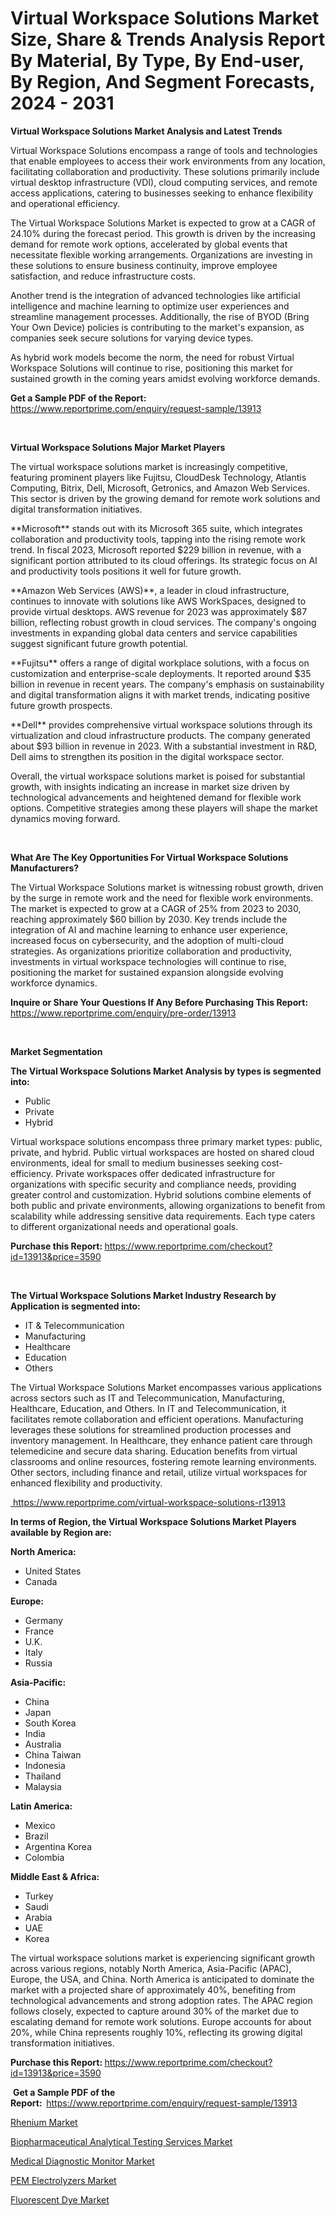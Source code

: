 <p><h1>Virtual Workspace Solutions Market Size, Share & Trends Analysis Report By Material, By Type, By End-user, By Region, And Segment Forecasts, 2024 - 2031</h1></p><p><strong>Virtual Workspace Solutions Market Analysis and Latest Trends</strong></p>
<p><p>Virtual Workspace Solutions encompass a range of tools and technologies that enable employees to access their work environments from any location, facilitating collaboration and productivity. These solutions primarily include virtual desktop infrastructure (VDI), cloud computing services, and remote access applications, catering to businesses seeking to enhance flexibility and operational efficiency.</p><p>The Virtual Workspace Solutions Market is expected to grow at a CAGR of 24.10% during the forecast period. This growth is driven by the increasing demand for remote work options, accelerated by global events that necessitate flexible working arrangements. Organizations are investing in these solutions to ensure business continuity, improve employee satisfaction, and reduce infrastructure costs.</p><p>Another trend is the integration of advanced technologies like artificial intelligence and machine learning to optimize user experiences and streamline management processes. Additionally, the rise of BYOD (Bring Your Own Device) policies is contributing to the market's expansion, as companies seek secure solutions for varying device types.</p><p>As hybrid work models become the norm, the need for robust Virtual Workspace Solutions will continue to rise, positioning this market for sustained growth in the coming years amidst evolving workforce demands.</p></p>
<p><strong>Get a Sample PDF of the Report:&nbsp;</strong> <a href="https://www.reportprime.com/enquiry/request-sample/13913">https://www.reportprime.com/enquiry/request-sample/13913</a></p>
<p>&nbsp;</p>
<p><strong>Virtual Workspace Solutions Major Market Players</strong></p>
<p><p>The virtual workspace solutions market is increasingly competitive, featuring prominent players like Fujitsu, CloudDesk Technology, Atlantis Computing, Bitrix, Dell, Microsoft, Getronics, and Amazon Web Services. This sector is driven by the growing demand for remote work solutions and digital transformation initiatives.</p><p>**Microsoft** stands out with its Microsoft 365 suite, which integrates collaboration and productivity tools, tapping into the rising remote work trend. In fiscal 2023, Microsoft reported $229 billion in revenue, with a significant portion attributed to its cloud offerings. Its strategic focus on AI and productivity tools positions it well for future growth.</p><p>**Amazon Web Services (AWS)**, a leader in cloud infrastructure, continues to innovate with solutions like AWS WorkSpaces, designed to provide virtual desktops. AWS revenue for 2023 was approximately $87 billion, reflecting robust growth in cloud services. The company's ongoing investments in expanding global data centers and service capabilities suggest significant future growth potential.</p><p>**Fujitsu** offers a range of digital workplace solutions, with a focus on customization and enterprise-scale deployments. It reported around $35 billion in revenue in recent years. The company's emphasis on sustainability and digital transformation aligns it with market trends, indicating positive future growth prospects.</p><p>**Dell** provides comprehensive virtual workspace solutions through its virtualization and cloud infrastructure products. The company generated about $93 billion in revenue in 2023. With a substantial investment in R&D, Dell aims to strengthen its position in the digital workspace sector.</p><p>Overall, the virtual workspace solutions market is poised for substantial growth, with insights indicating an increase in market size driven by technological advancements and heightened demand for flexible work options. Competitive strategies among these players will shape the market dynamics moving forward.</p></p>
<p>&nbsp;</p>
<p><strong>What Are The Key Opportunities For Virtual Workspace Solutions Manufacturers?</strong></p>
<p><p>The Virtual Workspace Solutions market is witnessing robust growth, driven by the surge in remote work and the need for flexible work environments. The market is expected to grow at a CAGR of 25% from 2023 to 2030, reaching approximately $60 billion by 2030. Key trends include the integration of AI and machine learning to enhance user experience, increased focus on cybersecurity, and the adoption of multi-cloud strategies. As organizations prioritize collaboration and productivity, investments in virtual workspace technologies will continue to rise, positioning the market for sustained expansion alongside evolving workforce dynamics.</p></p>
<p><strong>Inquire or Share Your Questions If Any Before Purchasing This Report:</strong> <a href="https://www.reportprime.com/enquiry/pre-order/13913">https://www.reportprime.com/enquiry/pre-order/13913</a></p>
<p>&nbsp;</p>
<p><strong>Market Segmentation</strong></p>
<p><strong>The Virtual Workspace Solutions Market Analysis by types is segmented into:</strong></p>
<p><ul><li>Public</li><li>Private</li><li>Hybrid</li></ul></p>
<p><p>Virtual workspace solutions encompass three primary market types: public, private, and hybrid. Public virtual workspaces are hosted on shared cloud environments, ideal for small to medium businesses seeking cost-efficiency. Private workspaces offer dedicated infrastructure for organizations with specific security and compliance needs, providing greater control and customization. Hybrid solutions combine elements of both public and private environments, allowing organizations to benefit from scalability while addressing sensitive data requirements. Each type caters to different organizational needs and operational goals.</p></p>
<p><strong>Purchase this Report:&nbsp;</strong><a href="https://www.reportprime.com/checkout?id=13913&price=3590">https://www.reportprime.com/checkout?id=13913&price=3590</a></p>
<p>&nbsp;</p>
<p><strong>The Virtual Workspace Solutions Market Industry Research by Application is segmented into:</strong></p>
<p><ul><li>IT & Telecommunication</li><li>Manufacturing</li><li>Healthcare</li><li>Education</li><li>Others</li></ul></p>
<p><p>The Virtual Workspace Solutions Market encompasses various applications across sectors such as IT and Telecommunication, Manufacturing, Healthcare, Education, and Others. In IT and Telecommunication, it facilitates remote collaboration and efficient operations. Manufacturing leverages these solutions for streamlined production processes and inventory management. In Healthcare, they enhance patient care through telemedicine and secure data sharing. Education benefits from virtual classrooms and online resources, fostering remote learning environments. Other sectors, including finance and retail, utilize virtual workspaces for enhanced flexibility and productivity.</p></p>
<p><a href="https://www.reportprime.com/virtual-workspace-solutions-r13913">&nbsp;https://www.reportprime.com/virtual-workspace-solutions-r13913</a></p>
<p><strong>In terms of Region, the Virtual Workspace Solutions Market Players available by Region are:</strong></p>
<p>
    <p> <strong> North America: </strong>
        <ul>
            <li>United States</li>
            <li>Canada</li>
        </ul>
        </p> 
    <p> <strong> Europe: </strong>
        <ul>
            <li>Germany</li>
            <li>France</li>
            <li>U.K.</li>
            <li>Italy</li>
            <li>Russia</li>
        </ul>
        </p> 
    <p> <strong> Asia-Pacific: </strong>
        <ul>
            <li>China</li>
            <li>Japan</li>
            <li>South Korea</li>
            <li>India</li>
            <li>Australia</li>
            <li>China Taiwan</li>
            <li>Indonesia</li>
            <li>Thailand</li>
            <li>Malaysia</li>
        </ul>
        </p> 
    <p> <strong> Latin America: </strong>
        <ul>
            <li>Mexico</li>
            <li>Brazil</li>
            <li>Argentina Korea</li>
            <li>Colombia</li>
        </ul>
        </p> 
    <p> <strong> Middle East & Africa: </strong>
        <ul>
            <li>Turkey</li>
            <li>Saudi</li>
            <li>Arabia</li>
            <li>UAE</li>
            <li>Korea</li>
        </ul>
    </p>
    </p>
<p><p>The virtual workspace solutions market is experiencing significant growth across various regions, notably North America, Asia-Pacific (APAC), Europe, the USA, and China. North America is anticipated to dominate the market with a projected share of approximately 40%, benefiting from technological advancements and strong adoption rates. The APAC region follows closely, expected to capture around 30% of the market due to escalating demand for remote work solutions. Europe accounts for about 20%, while China represents roughly 10%, reflecting its growing digital transformation initiatives.</p></p>
<p><strong>Purchase this Report: </strong><a href="https://www.reportprime.com/checkout?id=13913&price=3590">https://www.reportprime.com/checkout?id=13913&price=3590</a></p>
<p>&nbsp;<strong>Get a Sample PDF of the Report:&nbsp;&nbsp;</strong><a href="https://www.reportprime.com/enquiry/request-sample/13913">https://www.reportprime.com/enquiry/request-sample/13913</a></p>
<p><strong></strong></p>
<p><p><a href="https://issuu.com/reportprime-2/docs/rhenium-market-size-2030.pptx_720f24fa31e901">Rhenium Market</a></p><p><a href="https://github.com/JudyWalsh475/Market-Research-Report-List-1/blob/main/biopharmaceutical-analytical-testing-services-market.md">Biopharmaceutical Analytical Testing Services Market</a></p><p><a href="https://www.linkedin.com/pulse/medical-diagnostic-monitor-market-size-growing-cagr-c20je?trackingId=UqnEIuXsSoyMAKeynEfJww%3D%3D">Medical Diagnostic Monitor Market</a></p><p><a href="https://medium.com/@estellaemmerich/the-global-pem-electrolyzers-market-is-at-the-forefront-of-innovation-driving-rapid-industry-3c7fdd87657c">PEM Electrolyzers Market</a></p><p><a href="https://medium.com/@snievearol72/the-global-fluorescent-dye-market-identifies-drivers-restraints-opportunities-and-trends-ce1776c26ede">Fluorescent Dye Market</a></p></p>